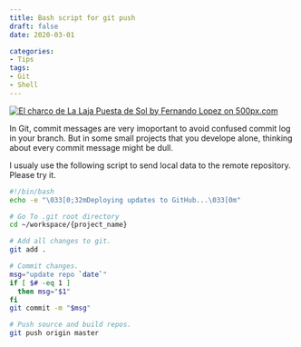 ```yaml
---
title: Bash script for git push
draft: false
date: 2020-03-01

categories:
- Tips
tags:
- Git
- Shell
---
```


<div class='pixels-photo'>
<a href='https://500px.com/photo/1020520426/El-charco-de-La-Laja-Puesta-de-Sol-by-Fernando-Lopez' alt='El charco de La Laja Puesta de Sol by Fernando Lopez on 500px.com'>
<img src='https://drscdn.500px.org/photo/1020520426/m%3D900/v2?sig=030069c9c40fd7219d4f7b87f23b0e26f2eb84e701e8e867ee04f716d7b3bef6' alt='El charco de La Laja Puesta de Sol by Fernando Lopez on 500px.com' />
</a>
</div>
<script type='text/javascript' src='https://500px.com/embed.js'></script>

In Git, commit messages are very imoportant to avoid confused commit log in your branch.
But in some small projects that you develope alone, thinking about every commit message might be dull.

I usualy use the following script to send local data to the remote repository. Please try it.

```bash
#!/bin/bash
echo -e "\033[0;32mDeploying updates to GitHub...\033[0m"

# Go To .git root directory
cd ~/workspace/{project_name}

# Add all changes to git.
git add .

# Commit changes.
msg="update repo `date`"
if [ $# -eq 1 ]
  then msg="$1"
fi
git commit -m "$msg"

# Push source and build repos.
git push origin master
```
